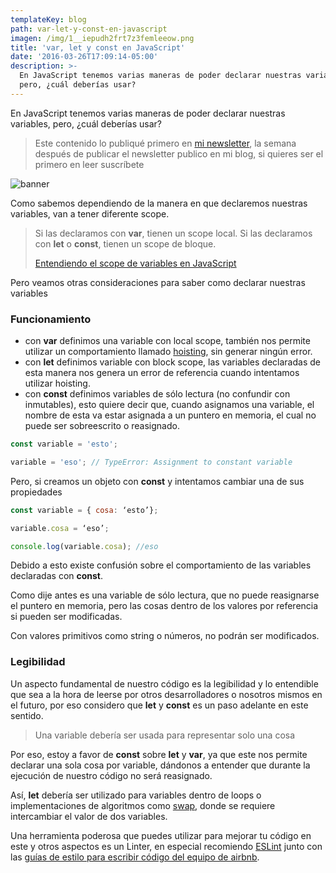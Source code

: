 ```yaml
---
templateKey: blog
path: var-let-y-const-en-javascript
imagen: /img/1__iepudh2frt7z3femleeow.png
title: 'var, let y const en JavaScript'
date: '2016-03-26T17:09:14-05:00'
description: >-
  En JavaScript tenemos varias maneras de poder declarar nuestras variables,
  pero, ¿cuál deberías usar?
---
```

En JavaScript tenemos varias maneras de poder declarar nuestras variables, pero, ¿cuál deberías usar?

> Este contenido lo publiqué primero en [mi newsletter](https://tinyletter.com/yeion7), la semana después de publicar el newsletter publico en mi blog, si quieres ser el primero en leer suscríbete

![banner](/img/1__iepudh2frt7z3femleeow.png)

Como sabemos dependiendo de la manera en que declaremos nuestras variables, van a tener diferente scope.

> Si las declaramos con **var**, tienen un scope local.
> Si las declaramos con **let** o **const**, tienen un scope de bloque.
>
> [Entendiendo el scope de variables en JavaScript](/entendiendo-scopes-de-variables-en-javascript)

Pero veamos otras consideraciones para saber como declarar nuestras variables

### Funcionamiento

* con **var** definimos una variable con local scope, también nos permite utilizar un comportamiento llamado [hoisting](https://developer.mozilla.org/en-US/docs/Glossary/Hoisting), sin generar ningún error.
* con **let** definimos variable con block scope, las variables declaradas de esta manera nos genera un error de referencia cuando intentamos utilizar hoisting.
* con **const** definimos variables de sólo lectura (no confundir con inmutables), esto quiere decir que, cuando asignamos una variable, el nombre de esta va estar asignada a un puntero en memoria, el cual no puede ser sobreescrito o reasignado.

```js
const variable = 'esto';

variable = 'eso'; // TypeError: Assignment to constant variable
```

Pero, si creamos un objeto con **const** y intentamos cambiar una de sus propiedades

```js
const variable = { cosa: ‘esto’};

variable.cosa = ‘eso’;

console.log(variable.cosa); //eso
```

Debido a esto existe confusión sobre el comportamiento de las variables declaradas con **const**.

Como dije antes es una variable de sólo lectura, que no puede reasignarse el puntero en memoria, pero las cosas dentro de los valores por referencia si pueden ser modificadas.

Con valores primitivos como string o números, no podrán ser modificados.

### Legibilidad

Un aspecto fundamental de nuestro código es la legibilidad y lo entendible que sea a la hora de leerse por otros desarrolladores o nosotros mismos en el futuro, por eso considero que **let** y **const** es un paso adelante en este sentido.

> Una variable debería ser usada para representar solo una cosa

Por eso, estoy a favor de **const** sobre **let** y **var**, ya que este nos permite declarar una sola cosa por variable, dándonos a entender que durante la ejecución de nuestro código no será reasignado.

Así, **let** debería ser utilizado para variables dentro de loops o implementaciones de algoritmos como [swap](https://en.wikipedia.org/wiki/Swap_(computer_science)), donde se requiere intercambiar el valor de dos variables.

Una herramienta poderosa que puedes utilizar para mejorar tu código en este y otros aspectos es un Linter, en especial recomiendo [ESLint](http://eslint.org/) junto con las [guías de estilo para escribir código del equipo de airbnb](https://www.npmjs.com/package/eslint-config-airbnb).
